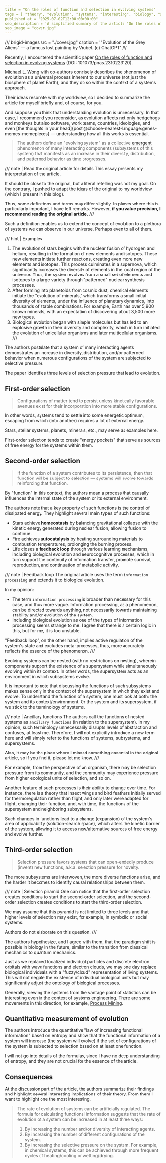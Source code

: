 ```yaml
---
title = "On the roles of function and selection in evolving systems"
tags = [ "theory", "evolution", "systems", "interesting", "biology", "scientific-papers"]
published_at = "2025-07-02T12:00:00+00:00"
seo_description = 'A simplified summary of the article "On the roles of function and selection in evolving systems"'
seo_image = "cover.jpg"
---
```


/// brigid-images
src = "./cover.jpg"
caption = '"Evolution of the Grey Aliens" — a famous lost painting by Vrubel. (c) ChatGPT'
///

Recently, I encountered the scientific paper [On the roles of function and selection in evolving systems](https://www.pnas.org/doi/epub/10.1073/pnas.2310223120) (DOI: 10.1073/pnas.2310223120).

[Michael L. Wong](https://miquai.myportfolio.com/mlw) with co-authors concisely describes the phenomenon of evolution as a universal process inherent to our universe (not just the biosphere of planet Earth), and they do so within the context of a systems approach.

Their ideas resonate with my worldview, so I decided to summarize the article for myself briefly and, of course, for you.

And suppose you think that understanding evolution is unnecessary. In that case, I recommend you reconsider, as evolution affects not only hedgehogs and monkeys but also software, work teams, countries, ideologies, and even [the thoughts in your head]{post:@choose-nearest-language:genes-memes-memeplexes} — understanding how all this works is essential.

> The authors define an "evolving system" as a collective [emergent](https://en.wikipedia.org/wiki/Emergence) phenomenon of many interacting components (subsystems of this system) that manifests as an increase in their diversity, distribution, and patterned behavior as time progresses.

/// note | Read the original article for details
This essay presents my interpretation of the article.

It should be close to the original, but a literal retelling was not my goal. On the contrary, I pushed to adapt the ideas of the original to my worldview (which I present in this blog).

Thus, some definitions and terms may differ slightly. In places where this is particularly important, I have left remarks. However, **if you value precision, I recommend reading the original article.**
///

<!-- more -->

Such a definition enables us to extend the concept of evolution to a plethora of systems we can observe in our universe. Perhaps even to all of them.

/// hint | Examples
1. The evolution of stars begins with the nuclear fusion of hydrogen and helium, resulting in the formation of new elements and isotopes. These new elements initiate further reactions, creating even more new elements and isotopes. This process culminates in a supernova, which significantly increases the diversity of elements in the local region of the universe. Thus, the system evolves from a small set of elements and isotopes to a large variety through "patterned" nuclear synthesis processes.
2. After forming into planetoids from cosmic dust, chemical elements initiate the "evolution of minerals," which transforms a small initial diversity of elements, under the influence of planetary dynamics, into thousands of stable combinations. For example, Earth has over 5,900 known minerals, with an expectation of discovering about 3,500 more new types.
3. Biological evolution began with simple molecules but has led to an explosive growth in their diversity and complexity, which in turn initiated the evolution of unicellular organisms and later multicellular organisms.
///

The authors postulate that a system of many interacting agents demonstrates an increase in diversity, distribution, and/or patterned behavior when numerous configurations of the system are subjected to selective pressure.

The paper identifies three levels of selection pressure that lead to evolution.

## First-order selection

> Configurations of matter tend to persist unless kinetically favorable avenues exist for their incorporation into more stable configurations.

In other words, systems tend to settle into some energetic optimum, escaping from which (into another) requires a lot of external energy.

Stars, stellar systems, planets, minerals, etc., may serve as examples here.

First-order selection tends to create "energy pockets" that serve as sources of free energy for the systems within them.

## Second-order selection

> If the function of a system contributes to its persistence, then that function will be subject to selection — systems will evolve towards reinforcing that function.

By "function" in this context, the authors mean a process that causally influences the internal state of the system or its external environment.

The authors note that a key property of such functions is the control of dissipated energy. They highlight several main types of such functions:

- Stars achieve **homeostasis** by balancing gravitational collapse with the kinetic energy generated during nuclear fusion, allowing fusion to continue.
- Fire achieves **autocatalysis** by heating surrounding materials to combustion temperatures, prolonging the burning process.
- Life closes a **feedback loop** through various learning mechanisms, including biological evolution and neurocognitive processes, which in turn support the continuity of information transfer, promote survival, reproduction, and continuation of metabolic activity.

/// note | Feedback loop
The original article uses the term `information processing` and extends it to biological evolution.

In my opinion:

- The term `information processing` is broader than necessary for this case, and thus more vague. Information processing, as a phenomenon, can be directed towards anything, not necessarily towards maintaining stability and/or evolution of the system.
- Including biological evolution as one of the types of information processing seems strange to me. I agree that there is a certain logic in this, but for me, it is too unstable.

"Feedback loop", on the other hand, implies active regulation of the system's state and excludes meta-processes, thus, more accurately reflects the essence of the phenomenon.
///

Evolving systems can be nested (with no restrictions on nesting), wherein components support the existence of a supersystem while simultaneously evolving within its context. In other words, the supersystem acts as an environment in which subsystems evolve.

It is important to note that discussing the functions of such subsystems makes sense only in the context of the supersystem in which they exist and evolve. To understand the function of a system, one must look at both: the system and its context/environment. Or the system and its supersystem, if we stick to the terminology of systems.

/// note | Ancillary functions
The authors call the functions of nested systems as `ancillary functions` (in relation to the supersystem). In my opinion, such terminology unnecessarily disrupts levels of abstraction and confuses, at least me. Therefore, I will not explicitly introduce a new term here and will simply refer to the functions of systems, subsystems, and supersystems.

Also, it may be the place where I missed something essential in the original article, so if you find it, please let me know.
///

For example, from the perspective of an organism, there may be selection pressure from its community, and the community may experience pressure from higher ecological units of selection, and so on.

Another feature of such processes is their ability to change over time. For instance, there is a theory that insect wings and bird feathers initially served for thermoregulation rather than flight, and only later were adapted for flight, changing their function, and, with time, the functions of the supersystem and neighboring subsystems.

Such changes in functions lead to a change (expansion) of the system's area of applicability (solution-search space), which alters the kinetic barrier of the system, allowing it to access new/alternative sources of free energy and evolve further.

## Third-order selection

> Selection pressure favors systems that can open-endedly produce (invent) new functions, a.k.a. selection pressure for novelty.

The more subsystems are interwoven, the more diverse functions arise, and the harder it becomes to identify causal relationships between them.

/// note | Selection piramid
One can notice that the first-order selection creates conditions to start the second-order selection, and the second-order selection creates conditions to start the third-order selection.

We may assume that this pyramid is not limited to three levels and that higher levels of selection may exist, for example, in symbolic or social systems.

Authors do not elaborate on this question.
///

The authors hypothesize, and I agree with them, that the paradigm shift is possible in biology in the future, similar to the transition from classical mechanics to quantum mechanics.

Just as we replaced localized individual particles and discrete electron orbitals with wave functions and electron clouds, we may one day replace biological individuals with a "fuzzy/cloud" representation of living systems. This will not negate the existence of individual biological units but may significantly adjust the ontology of biological processes.

Generally, viewing the systems from the vantage point of statistics can be interesting even in the context of systems engineering. There are some movements in this direction, for example, [Process Mining](https://en.wikipedia.org/wiki/Process_mining).

## Quantitative measurement of evolution

The authors introduce the  quantitative "law of increasing functional information" based on entropy and show that the functional information of a system will increase (the system will evolve) if the set of configurations of the system is subjected to selection based on at least one function.

I will not go into details of the formulas, since I have no deep understanding of entropy, and they are not crucial for the essence of the article.

## Consequences

At the discussion part of the article, the authors summarize their findings and highlight several interesting implications of their theory. From them I want to highlight one the most interesting.

> The rate of evolution of systems can be artificially regulated. The formula for calculating functional information suggests that the rate of evolution of a system can be increased in at least three ways:
>
> 1. By increasing the number and/or diversity of interacting agents.
> 2. By increasing the number of different configurations of the system.
> 3. By increasing the selective pressure on the system. For example, in chemical systems, this can be achieved through more frequent cycles of heating/cooling or wetting/drying.
